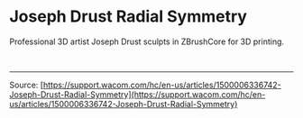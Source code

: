 # Joseph Drust Radial Symmetry

Professional 3D artist Joseph Drust sculpts in ZBrushCore for 3D printing. 
 
 ​​

---
Source: [https://support.wacom.com/hc/en-us/articles/1500006336742-Joseph-Drust-Radial-Symmetry](https://support.wacom.com/hc/en-us/articles/1500006336742-Joseph-Drust-Radial-Symmetry)

